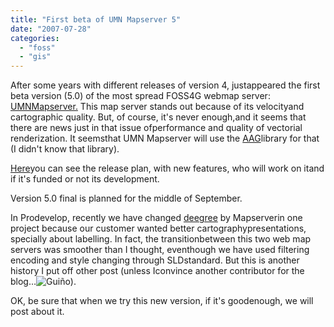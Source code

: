 ```yaml
---
title: "First beta of UMN Mapserver 5"
date: "2007-07-28"
categories: 
  - "foss"
  - "gis"
---
```


After some years with different releases of version 4, justappeared the first beta version (5.0) of the most spread FOSS4G webmap server: [UMNMapserver.](http://mapserver.gis.umn.edu/) This map server stands out because of its velocityand cartographic quality. But, of course, it's never enough,and it seems that there are news just in that issue ofperformance and quality of vectorial renderization. It seemsthat UMN Mapserver will use the [AAG](http://www.antigrain.com/)library for that (I didn't know that library).

[Here](http://mapserver.gis.umn.edu/development/release_plans/mapserver_5_0/release_plan/)you can see the release plan, with new features, who will work on itand if it's funded or not its development.

Version 5.0 final is planned for the middle of September.

In Prodevelop, recently we have changed [deegree](http://www.deegree.org/) by Mapserverin one project because our customer wanted better cartographypresentations, specially about labelling. In fact, the transitionbetween this two web map servers was smoother than I thought, eventhough we have used filtering encoding and style changing through SLDstandard. But this is another history I put off other post (unless Iconvince another contributor for the blog...![Gui&ntilde;o](images/smiley-wink.gif "Gui&ntilde;o")).

OK, be sure that when we try this new version, if it's goodenough, we will post about it.
